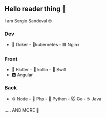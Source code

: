 ## Hello reader thing 👋
I am Sergio Sandoval 🤓
### Dev
- 🐳 Doker - 🐙kubernetes - 🟩 Nginx
### Front
- 📱 Flutter - 📱 kotlin - 📱 Swift
- 🅰 Angular
### Back
- ⚙ Node - 🐘 Php - 🐍 Python - 🐭 Go - ☕ Java

..... AND MORE 🦄
